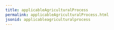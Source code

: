 ```yaml
---
title: applicableAgriculturalProcess
permalink: applicableAgriculturalProcess.html
jsonid: applicableagriculturalprocess
---
```

